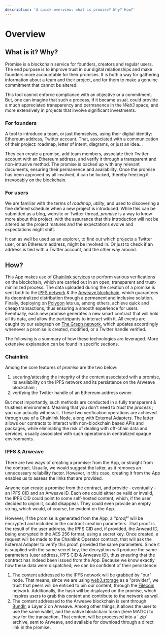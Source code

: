 ```yaml
---
description: 'A quick overview: what is promise? Why? How?'
---
```


# Overview

## What is it? Why?

Promise is a blockchain service for founders, creators and regular users. The end purpose is to improve trust in our digital relationships and make founders more accountable for their promises. It is both a way for gathering information about a team and their project, and for them to make a genuine commitment that cannot be altered.

This tool cannot enforce compliance with an objective or a commitment. But, one can imagine that such a process, if it became usual, could provide a much appreciated transparency and permanence in the _Web3_ space, and more extensively in projects that involve significant investments.

### For founders

A tool to introduce a team, or just themselves, using their digital identity: Ethereum address, Twitter account. That, associated with a communication of their project: roadmap, letter of intent, diagrams, or just an idea...

They can create a promise, add team members, associate their Twitter account with an Ethereum address, and verify it through a transparent and non-intrusive method. The promise is backed up with any relevant documents, ensuring their permanence and availability. Once the promise has been approved by all involved, it can be locked, thereby freezing it irrevocably on the blockchain.

### For users

We are familiar with the terms of _roadmap_, _utility_, and used to discovering a fine defined schedule when a new project is introduced. While this can be submitted as a blog, website or Twitter thread, _promise_ is a way to know more about this project, with the assurance that this introduction will not be altered as the project matures and the expectations evolve and expectations might shift.

It can as well be used as an explorer, to find out which projects a Twitter user, or an Ethereum address, might be involved in. Or just to check if an address is tied with a Twitter account, and the other way around.

## How?

This App makes use of [Chainlink services](https://chain.link/developer-resources) to perform various verifications on the blockchain, which are carried out in an open, transparent and trust-minimized process. The data uploaded during the creation of a promise is sent both to the [IPFS network](https://docs.ipfs.tech/concepts/what-is-ipfs/) & the [Arweave blockchain](https://arwiki.wiki/#/en/main), which guarantees its decentralized distribution through a permanent and inclusive solution. Finally, deploying on [Polygon](https://polygon.technology/solutions/polygon-pos) lets us, among others, achieve quick and cheap transactions, thus ensuring a smooth experience for users. Eventually, each new promise generates a new smart contract that will hold all its data, and allow the participants to interact with it. All events are caught by our subgraph on [The Graph network](https://thegraph.com/), which updates accordingly whenever a promise is created, modified, or a Twitter handle verified.

The following is a summary of how these technologies are leveraged. More extensive explanation can be found in specific sections.

### Chainlink

Among the core features of _promise_ are the two below:

1. securing/attesting the integrity of the content associated with a promise, its availability on the IPFS network and its persistence on the Arweave blockchain ;
2. verifying the Twitter handle of an Ethereum address owner.

But most importantly, such methods are conducted in a fully transparent & trustless environment. Meaning that you don't need to _trust the process_ ; you can actually witness it. These two verification operations are achieved through use of a [Chainlink Node](https://docs.chain.link/chainlink-nodes/), along with [External Adapters](https://docs.chain.link/docs/external-adapters/). The latter allows our contracts to interact with non-blockchain based APIs and packages, while eliminating the risk of dealing with off-chain data and services, usually associated with such operations in centralized opaque environments.

### IPFS & Arweave

There are two ways of creating a promise: from the App, or straight from the contract. Usually, we would suggest the latter, as it removes an unnecessary reliability factor. However, in this case, creating it from the App enables us to assess the links that are provided.

Anyone can create a promise from the contract, and provide - eventually - an IPFS CID and an Arweave ID.  Each one could either be valid or invalid, the IPFS CID could point to some self-hosted content, which, if the user decided to unpin it, could disappear. They could even provide an empty string, which would, of course, be evident on the App.

However, if the promise is generated from the App, a _"proof"_ will be encrypted and included in the contract creation parameters. That proof is the result of the user address, the IPFS CID and, if provided, the Arwead ID, being encrypted in the AES 256 format, using a secret key. Once created, a request will be made to the Chainlink Operator contract, that will ask the External Adapter to verify this proof, provided the same parameters. Since it is supplied with the same secret key, the decryption will produce the same parameters (user address, IPFS CID & Arweave ID), thus ensuring that the contract has indeed been issued from the App. Because we know exactly how these data were dispatched, we can be confident of their persistence:

1. The content addressed to the IPFS network will be grabbed by "our" node. That means, since we are using [web3.storage](https://web3.storage/) as a "provider", we trust that peers will be enticed to pin our content, through the [Filecoin](https://filecoin.io/) network. Additionally, the hash will be displayed on the promise, which inspires users to grab this content and contribute to the network as well.
2. The content addressed to the Arweave blockchain is sent through [Bundlr](https://bundlr.network/), a Layer 2 on Arweave. Among other things, it allows the user to use the same wallet, and the native blockchain token (here MATIC) to pay for the transaction. That content will be processed into a \`.zip\` archive, sent to Arweave, and available for download through a direct link in the promise.
